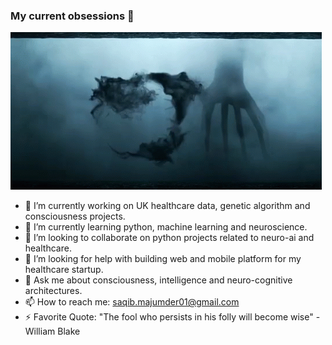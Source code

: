 ### My current obsessions 👋

![My Goal](https://github.com/Al-Saqib/Al-Saqib/blob/master/arrival.gif)

- 🔭 I’m currently working on UK healthcare data, genetic algorithm and consciousness projects. 
- 🌱 I’m currently learning python, machine learning and neuroscience. 
- 👯 I’m looking to collaborate on python projects related to neuro-ai and healthcare. 
- 🤔 I’m looking for help with building web and mobile platform for my healthcare startup.
- 💬 Ask me about consciousness, intelligence and neuro-cognitive architectures. 
- 📫 How to reach me: saqib.majumder01@gmail.com
- ⚡ Favorite Quote: "The fool who persists in his folly will become wise" - William Blake

